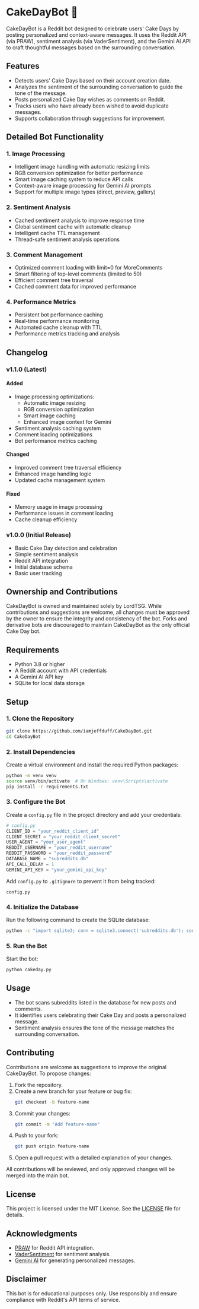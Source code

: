 # CakeDayBot 🎂

CakeDayBot is a Reddit bot designed to celebrate users' Cake Days by posting personalized and context-aware messages. It uses the Reddit API (via PRAW), sentiment analysis (via VaderSentiment), and the Gemini AI API to craft thoughtful messages based on the surrounding conversation.

## Features
- Detects users' Cake Days based on their account creation date.
- Analyzes the sentiment of the surrounding conversation to guide the tone of the message.
- Posts personalized Cake Day wishes as comments on Reddit.
- Tracks users who have already been wished to avoid duplicate messages.
- Supports collaboration through suggestions for improvement.

## Detailed Bot Functionality

### 1. Image Processing
- Intelligent image handling with automatic resizing limits
- RGB conversion optimization for better performance
- Smart image caching system to reduce API calls
- Context-aware image processing for Gemini AI prompts
- Support for multiple image types (direct, preview, gallery)

### 2. Sentiment Analysis
- Cached sentiment analysis to improve response time
- Global sentiment cache with automatic cleanup
- Intelligent cache TTL management
- Thread-safe sentiment analysis operations

### 3. Comment Management
- Optimized comment loading with limit=0 for MoreComments
- Smart filtering of top-level comments (limited to 50)
- Efficient comment tree traversal
- Cached comment data for improved performance

### 4. Performance Metrics
- Persistent bot performance caching
- Real-time performance monitoring
- Automated cache cleanup with TTL
- Performance metrics tracking and analysis

## Changelog

### v1.1.0 (Latest)
#### Added
- Image processing optimizations:
  - Automatic image resizing
  - RGB conversion optimization
  - Smart image caching
  - Enhanced image context for Gemini
- Sentiment analysis caching system
- Comment loading optimizations
- Bot performance metrics caching

#### Changed
- Improved comment tree traversal efficiency
- Enhanced image handling logic
- Updated cache management system

#### Fixed
- Memory usage in image processing
- Performance issues in comment loading
- Cache cleanup efficiency

### v1.0.0 (Initial Release)
- Basic Cake Day detection and celebration
- Simple sentiment analysis
- Reddit API integration
- Initial database schema
- Basic user tracking

## Ownership and Contributions
CakeDayBot is owned and maintained solely by LordTSG. While contributions and suggestions are welcome, all changes must be approved by the owner to ensure the integrity and consistency of the bot. Forks and derivative bots are discouraged to maintain CakeDayBot as the only official Cake Day bot.

## Requirements
- Python 3.8 or higher
- A Reddit account with API credentials
- A Gemini AI API key
- SQLite for local data storage

## Setup

### 1. Clone the Repository
```bash
git clone https://github.com/iamjeffduff/CakeDayBot.git
cd CakeDayBot
```

### 2. Install Dependencies
Create a virtual environment and install the required Python packages:
```bash
python -m venv venv
source venv/bin/activate  # On Windows: venv\Scripts\activate
pip install -r requirements.txt
```

### 3. Configure the Bot
Create a `config.py` file in the project directory and add your credentials:
```python
# config.py
CLIENT_ID = "your_reddit_client_id"
CLIENT_SECRET = "your_reddit_client_secret"
USER_AGENT = "your_user_agent"
REDDIT_USERNAME = "your_reddit_username"
REDDIT_PASSWORD = "your_reddit_password"
DATABASE_NAME = "subreddits.db"
API_CALL_DELAY = 1
GEMINI_API_KEY = "your_gemini_api_key"
```

Add `config.py` to `.gitignore` to prevent it from being tracked:
```plaintext
config.py
```

### 4. Initialize the Database
Run the following command to create the SQLite database:
```bash
python -c "import sqlite3; conn = sqlite3.connect('subreddits.db'); conn.execute('CREATE TABLE IF NOT EXISTS wished_users (username TEXT PRIMARY KEY, wished_date DATE); conn.execute('CREATE TABLE IF NOT EXISTS subreddits (subreddit_name TEXT PRIMARY KEY, last_post_checked TEXT, last_scan_time REAL); conn.close()')"
```

### 5. Run the Bot
Start the bot:
```bash
python cakeday.py
```

## Usage
- The bot scans subreddits listed in the database for new posts and comments.
- It identifies users celebrating their Cake Day and posts a personalized message.
- Sentiment analysis ensures the tone of the message matches the surrounding conversation.

## Contributing
Contributions are welcome as suggestions to improve the original CakeDayBot. To propose changes:
1. Fork the repository.
2. Create a new branch for your feature or bug fix:
   ```bash
   git checkout -b feature-name
   ```
3. Commit your changes:
   ```bash
   git commit -m "Add feature-name"
   ```
4. Push to your fork:
   ```bash
   git push origin feature-name
   ```
5. Open a pull request with a detailed explanation of your changes.

All contributions will be reviewed, and only approved changes will be merged into the main bot.

## License
This project is licensed under the MIT License. See the [LICENSE](LICENSE) file for details.

## Acknowledgments
- [PRAW](https://praw.readthedocs.io/) for Reddit API integration.
- [VaderSentiment](https://github.com/cjhutto/vaderSentiment) for sentiment analysis.
- [Gemini AI](https://www.google.com/) for generating personalized messages.

## Disclaimer
This bot is for educational purposes only. Use responsibly and ensure compliance with Reddit's API terms of service.
